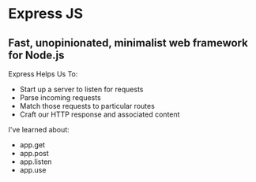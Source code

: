 # Express JS
## Fast, unopinionated, minimalist web framework for Node.js

Express Helps Us To:
- Start up a server to listen for requests
- Parse incoming requests
- Match those requests to particular routes
- Craft our HTTP response and associated content


I've learned about:
- app.get
- app.post
- app.listen
- app.use
